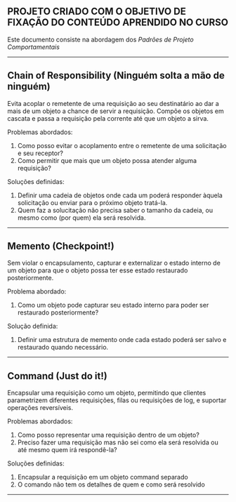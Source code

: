 ## PROJETO CRIADO COM O OBJETIVO DE FIXAÇÃO DO CONTEÚDO APRENDIDO NO CURSO

Este documento consiste na abordagem dos *Padrões de Projeto Comportamentais*

---

## Chain of Responsibility (Ninguém solta a mão de ninguém)

Evita acoplar o remetente de uma requisição ao seu destinatário ao dar a mais de um objeto a chance de servir a
requisição. Compõe os objetos em cascata e passa a requisição pela corrente até que um objeto a sirva.

Problemas abordados:

1. Como posso evitar o acoplamento entre o remetente de uma solicitação e seu receptor?
2. Como permitir que mais que um objeto possa atender alguma requisição?

Soluções definidas:

1. Definir uma cadeia de objetos onde cada um poderá responder àquela solicitação ou enviar para o próximo objeto
   tratá-la.
2. Quem faz a solucitação não precisa saber o tamanho da cadeia, ou mesmo como (por quem) ela será resolvida.

---

## Memento (Checkpoint!)

Sem violar o encapsulamento, capturar e externalizar o estado interno de um objeto para que o objeto possa ter esse
estado restaurado posteriormente.

Problema abordado:

1. Como um objeto pode capturar seu estado interno para poder ser restaurado posteriormente?

Solução definida:

1. Definir uma estrutura de memento onde cada estado poderá ser salvo e restaurado quando necessário.

---

## Command (Just do it!)

Encapsular uma requisição como um objeto, permitindo que clientes parametrizem diferentes requisições, filas ou
requisições de log, e suportar operações reversíveis.

Problemas abordados:

1. Como posso representar uma requisição dentro de um objeto?
2. Preciso fazer uma requisição mas não sei como ela será resolvida ou até mesmo quem irá respondê-la?

Soluções definidas:

1. Encapsular a requisição em um objeto command separado
2. O comando não tem os detalhes de quem e como será resolvido

---